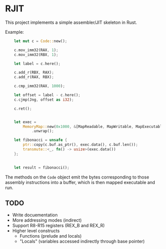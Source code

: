 
# RJIT

This project implements a simple assembler/JIT skeleton in Rust.

Example:

```rust
    let mut c = Code::new();

    c.mov_imm32(RAX, 1);
    c.mov_imm32(RBX, 1);

    let label = c.here();

    c.add_r(RBX, RAX);
    c.add_r(RAX, RBX);

    c.cmp_imm32(RAX, 1000);

    let offset = label - c.here();
    c.cjmp(Jng, offset as i32);

    c.ret();


    let exec =
        MemoryMap::new(0x1000, &[MapReadable, MapWritable, MapExecutable])
            .unwrap();

    let fibonacci = unsafe {
        ptr::copy(c.buf.as_ptr(), exec.data(), c.buf.len());
        transmute::<_, fn() -> usize>(exec.data())
    };

    
    let result = fibonacci();
```

The methods on the `Code` object emit the bytes corresponding to those assembly instructions into a buffer, which is then mapped executable and run.

## TODO

- Write docuementation
- More addressing modes (indirect)
- Support R8-R15 registers (REX\_B and REX\_R)
- Higher level constructs
    - Functions (prelude and locals)
    - "Locals" (variables accessed indirectly through base pointer)
